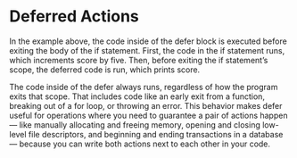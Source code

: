 # Deferred Actions

In the example above, the code inside of the defer block is executed before exiting the body of the if statement. First, the code in the if statement runs, which increments score by five. Then, before exiting the if statement’s scope, the deferred code is run, which prints score.

The code inside of the defer always runs, regardless of how the program exits that scope. That includes code like an early exit from a function, breaking out of a for loop, or throwing an error. This behavior makes defer useful for operations where you need to guarantee a pair of actions happen — like manually allocating and freeing memory, opening and closing low-level file descriptors, and beginning and ending transactions in a database — because you can write both actions next to each other in your code. 